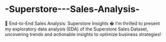 # -Superstore---Sales-Analysis-
🚀 End-to-End Sales Analysis: Superstore Insights �️ I’m thrilled to present my exploratory data analysis (EDA) of the Superstore Sales Dataset, uncovering trends and actionable insights to optimize business strategies!
